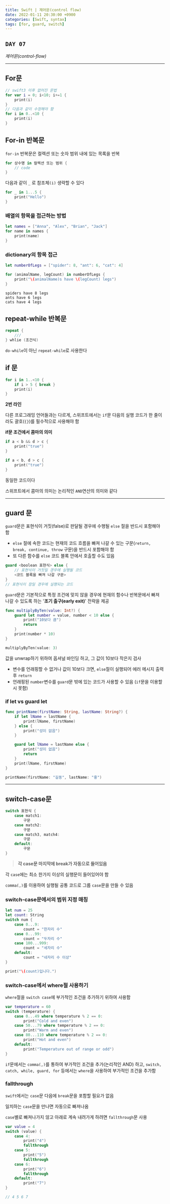 ```yaml
---
title: Swift | 제어문(control flow)
date: 2022-01-11 20:30:00 +0900
categories: [Swift, syntax]
tags: [for, guard, switch]
---
```


## `DAY 07`

*제어문(control-flow)*

---

## **For문**

```swift
// swift3 이후 없어진 문법
for var i = 0; i<10; i+=1 {
    print(i)
}
// 다음과 같이 수정해야 함
for i in 0..<10 {
    print(i)
}
```

## For-in 반복문

`for-in` 반복문은 컬렉션 또는 숫자 범위 내에 있는 목록을 반복

```swift
for 상수명 in 컬렉션 또는 범위 {
    // code
}
```

다음과 같이 `_` 로 참조체`(i)` 생략할 수 있다
```swift
for _ in 1...5 {
    print("Hello")
}
```

### 배열의 항목을 접근하는 방법
```swift
let names = ["Anna", "Alex", "Brian", "Jack"]
for name in names {
    print(name)
}
```

### dictionary의 항목 접근
```swift
let numberOfLegs = ["spider": 8, "ant": 6, "cat": 4]

for (animalName, legCount) in numberOfLegs {
    print("\(animalName)s have \(legCount) legs")
}
```

```
spiders have 8 legs
ants have 6 legs
cats have 4 legs
```

## repeat-while 반복문

```swift
repeat {
    ///
} whlie (조건식)
```

`do-while`이 아닌 `repeat-while`로 사용한다

## if 문

```swift
for i in 1..<10 {
    if i > 5 { break }
    print(i)
}
```
**2번 라인**

다른 프로그래밍 언어들과는 다르게, 스위프트에서는 `if`문 다음의 실행 코드가 한 줄이라도 괄호(`{}`)를 필수적으로 사용해야 함

**if문 조건에서 콤마의 의미**

```swift
if a < b && d > c {
    print("true")
}

if a < b, d > c {
    print("true")
}
```
동일한 코드이다

스위프트에서 콤마의 의미는 논리적인 `AND`연산의 의미와 같다

---

## guard 문

`guard`문은 표현식이 거짓(false)로 판달될 경우에 수행될 `else` 절을 반드시 포함해야 함

- `else` 절에 속한 코드는 현재의 코드 흐름을 빠져 나갈 수 있는 구문(`return, break, continue, throw`  구문)을 반드시 포함해야 함
- 또 다른 함수를 `else` 코드 블록 안에서 호출할 수도 있음

```swift
guard <boolean 표현식> else {
    // 표현식이 거짓일 경우에 실행될 코드
    <코드 블록을 빠져 나갈 구문>
}
// 표현식이 참일 경우에 실행되는 코드
```

`guard`문은 기본적으로 특정 조건에 맞지 않을 경우에 현재의 함수나 반복문에서 빠져 나갈 수 있도록 하는 '**조기 출구(early exit)**' 전략을 제공

```swift
func multiplyByTen(value: Int?) {
    guard let number = value, number < 10 else {
        print("10보다 큼")
        return
    }
    print(number * 10)
}

multiplyByTen(value: 3)
```

값을 unwrap하기 위하여 옵셔널 바인딩 하고, 그 값이 10보다 작은지 검사
- 변수를 언래핑할 수 없거나 값이 10보다 크면, `else`절이 실행되어 에러 메시지 출력 후 `return`
- 언래핑된 `number`변수를 `guard`문 밖에 있는 코드가 사용할 수 있음 (`if`문을 이용할 시 못함)

### if let vs guard let

```swift
func printName(firstName: String, lastName: String?) {
    if let lName = lastName {
        print(lName, firstName)
    } else {
        print("성이 없음")
    }

    guard let lName = lastName else {
        print("성이 없음")
        return
    }
    print(lName, firstName)
}

printName(firstName: "길동", lastName: "홍")
```

---

## switch-case문

```swift
switch 표현식 {
    case match1:
        구문
    case match2:
        구문
    case match3, match4:
        구문
    default:
        구문
}
```
> **각 case문 마지막에 break가 자동으로 들어있음**

각 `case`에는 최소 한가지 이상의 실행문이 들어있어야 함

`comma(,)`를 이용하여 실행될 공통 코드로 그룹 `case`문을 만들 수 있음

### switch-case문에서의 범위 지정 매칭

```swift
let num = 25
let count: String
switch num {
    case 0...9:
        count = "한자리 수"
    case 0...99:
        count = "두자리 수"
    case 100...999:
        count = "세자리 수"
    default:
        count = "네자리 수 이상"
}

print("\(count)입니다.")
```

### switch-case에서 where절 사용하기

`where`절을 `switch case`에 부가적인 조건을 추가하기 위하여 사용함

```swift
var temperature = 60
switch (temperature) {
    case 0...49 where temperature % 2 == 0:
        print("Cold and even")
    case 50...79 where temperature % 2 == 0:
        print("Warm and even")
    case 80...110 where temperature % 2 == 0:
        print("Hot and even")
    default:
        print("Temperature out of range or odd")
}
```

`if`문에서는 `comma(,)`를 통하여 부가적인 조건을 추가(논리적인 AND) 하고, `switch, catch, while, guard, for` 등에서는 `where`을 사용하여 부가적인 조건을 추가함

### fallthrough

`swift`에서는 `case`문 다음에 `break`문을 포함할 필요가 없음

일치하는 `case`문을 만나면 자동으로 빠져나옴

`case`별로 빠져나가지 않고 아래로 계속 내려가게 하려면 `fallthrough`문 사용

```swift
var value = 4
switch (value) {
    case 4:
        print("4")
        fallthrough
    case 5:
        print("5")
        fallthrough
    case 6:
        print("6")
        fallthrough
    default:
        print("7")
}

// 4 5 6 7
```